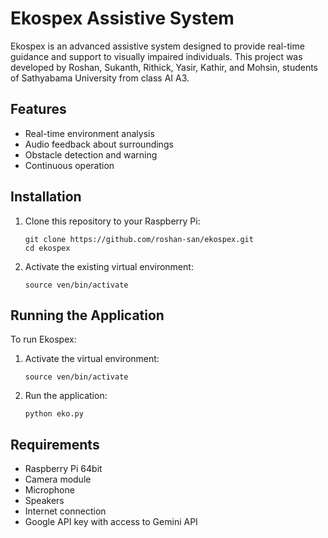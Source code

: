 # Ekospex Assistive System

Ekospex is an advanced assistive system designed to provide real-time guidance and support to visually impaired individuals. This project was developed by Roshan, Sukanth, Rithick, Yasir, Kathir, and Mohsin, students of Sathyabama University from class AI A3.

## Features

- Real-time environment analysis
- Audio feedback about surroundings
- Obstacle detection and warning
- Continuous operation

## Installation

1. Clone this repository to your Raspberry Pi:
   ```
   git clone https://github.com/roshan-san/ekospex.git
   cd ekospex
   ```

2. Activate the existing virtual environment:
   ```
   source ven/bin/activate
   ```

## Running the Application

To run Ekospex:

1. Activate the virtual environment:
   ```
   source ven/bin/activate
   ```

2. Run the application:
   ```
   python eko.py
   ```

## Requirements

- Raspberry Pi 64bit
- Camera module
- Microphone
- Speakers
- Internet connection
- Google API key with access to Gemini API
